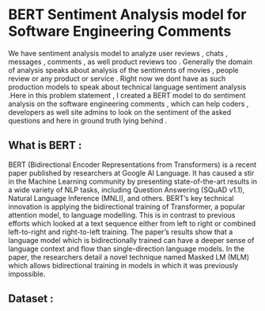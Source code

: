 # BERT Sentiment Analysis model for Software Engineering Comments 

We have sentiment analysis model to analyze user reviews , chats , messages , comments , as well product reviews too . Generally the domain of analysis speaks about analysis of the sentiments of movies , people review or any product or service . Right now we dont have as such production models to speak about technical language sentiment analysis .Here in this problem statement , I created a BERT model to do sentiment analysis on the software engineering comments , which can help coders , developers as well site admins to look on the sentiment of the asked questions and here in ground truth lying behind . 

## What is BERT : 

BERT (Bidirectional Encoder Representations from Transformers) is a recent paper published by researchers at Google AI Language. It has caused a stir in the Machine Learning community by presenting state-of-the-art results in a wide variety of NLP tasks, including Question Answering (SQuAD v1.1), Natural Language Inference (MNLI), and others.
BERT’s key technical innovation is applying the bidirectional training of Transformer, a popular attention model, to language modelling. This is in contrast to previous efforts which looked at a text sequence either from left to right or combined left-to-right and right-to-left training. The paper’s results show that a language model which is bidirectionally trained can have a deeper sense of language context and flow than single-direction language models. In the paper, the researchers detail a novel technique named Masked LM (MLM) which allows bidirectional training in models in which it was previously impossible.

## Dataset : 
